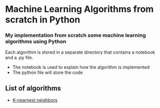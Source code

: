 # Machine Learning Algorithms from scratch in Python
### My implementation from scratch some machine learning algorithms using Python

Each algorithm is stored in a separate directory that contains a notebook and a .py file. 
- The notebook is used to explain how the algorithm is implemented
- The python file will store the code

## List of algorithms
- [K-nearnest neighbors](https://github.com/hoanvu/ml_algorithms/tree/master/k_nearest_neighbor)

